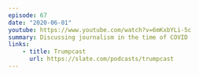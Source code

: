 ```yaml
---
episode: 67
date: "2020-06-01"
youtube: https://www.youtube.com/watch?v=6mKxbYLi-5c
summary: Discussing journalism in the time of COVID
links:
    - title: Trumpcast
      url: https://slate.com/podcasts/trumpcast
---
```

